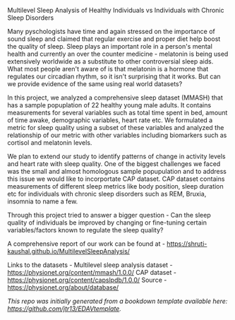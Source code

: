 Multilevel Sleep Analysis of Healthy Individuals vs Individuals with Chronic Sleep Disorders

Many pyschologists have time and again stressed on the importance of sound sleep and claimed that regular exercise and proper diet help boost the quality of sleep. Sleep plays an important role in a person's mental health and currently an over the counter medicine - melatonin is being used extensively worldwide as a substitute to other controversial sleep aids. What most people aren't aware of is that melatonin is a hormone that regulates our circadian rhythm, so it isn't surprising that it works. But can we provide evidence of the same using real world datasets? 

In this project, we analyzed a comprehensive sleep dataset (MMASH) that has a sample popuplation of 22 healthy young male adults. It contains measurements for several variables such as total time spent in bed, amount of time awake, demographic variables, heart rate etc. We formulated a metric for sleep quality using a subset of these variables and analyzed the relationship of our metric with other variables including biomarkers such as cortisol and melatonin levels.

We plan to extend our study to identify patterns of change in activity levels and heart rate with sleep quality. One of the biggest challenges we faced was the small and almost homologous sample popupulation and to address this issue we would like to incorportate CAP dataset. CAP dataset contains measurements of different sleep metrics like body position, sleep duration etc for individuals with chronic sleep disorders such as REM, Bruxia, insomnia to name a few. 

Through this project tried to answer a bigger question - Can the sleep quality of individuals be improved by changing or fine-tuning certain variables/factors known to regulate the sleep quality? 

A comprehensive report of our work can be found at - 
https://shruti-kaushal.github.io/MultilevelSleepAnalysis/

Links to the datasets - 
Multilevel sleep analysis dataset - https://physionet.org/content/mmash/1.0.0/
CAP dataset - https://physionet.org/content/capslpdb/1.0.0/
Source - https://physionet.org/about/database/

*This repo was initially generated from a bookdown template available here: https://github.com/jtr13/EDAVtemplate.*	

